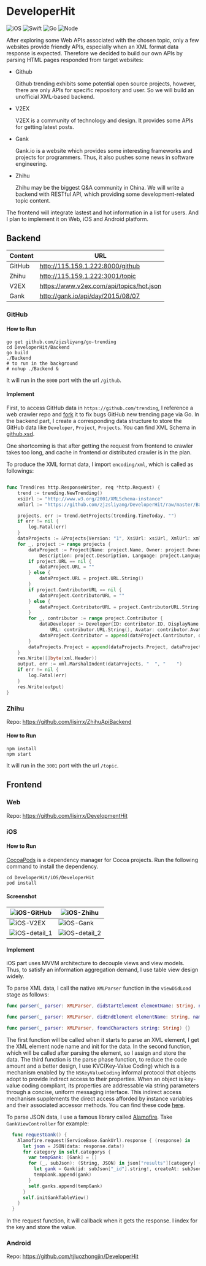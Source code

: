 # DeveloperHit

![iOS](https://img.shields.io/badge/iOS-11-brightgreen.svg?style=flat) ![Swift](https://img.shields.io/badge/Swift-4-green.svg?style=flat) ![Go](https://img.shields.io/badge/Go-1.9-orange.svg?style=flat) ![Node](https://img.shields.io/badge/Node-8-blue.svg?style=flat)

After exploring some Web APIs associated with the chosen topic, only a few websites provide friendly APIs, especially when an XML format data response is expected. Therefore we decided to build our own APIs by parsing HTML pages responded from target websites:

- Github

  Github trending exhibits some potential open source projects, however, there are only APIs for specific repository and user. So we will build an unofficial XML-based backend.
- V2EX

  V2EX is a community of technology and design. It provides some APIs for getting latest posts.
- Gank

  Gank.io is a website which provides some interesting frameworks and projects for programmers. Thus, it also pushes some news in software engineering.
- Zhihu

  Zhihu may be the biggest Q&A community in China. We will write a backend with RESTful API, which providing some development-related topic content.

The frontend will integrate lastest and hot information in a list for users. And I plan to implement it on  Web, iOS and Android platform.

## Backend

| Content | URL                                      |
| ------- | ---------------------------------------- |
| GitHub  | http://115.159.1.222:8000/github         |
| Zhihu   | http://115.159.1.222:3001/topic          |
| V2EX    | https://www.v2ex.com/api/topics/hot.json |
| Gank    | http://gank.io/api/day/2015/08/07        |

### GitHub

#### How to Run

```shell
go get github.com/zjzsliyang/go-trending
cd DeveloperHit/Backend
go build
./Backend
# to run in the background
# nohup ./Backend &
```

It will run in the ``8000`` port with the url  ``/github``.

#### Implement

First, to access GitHub data in ``https://github.com/trending``, I reference a web crawler repo and [fork](https://github.com/zjzsliyang/go-trending) it to fix bugs GitHub new trending page via Go. In the backend part, I create a corresponding data structure to store the GitHub data like ``Developer``, ``Project``, ``Projects``. You can find XML Schema in [github.xsd](https://github.com/zjzsliyang/DeveloperHit/blob/master/Backend/github.xsd).

One shortcoming is that after getting the request from frontend to crawler takes too long, and cache in frontend or distributed crawler is in the plan.

To produce the XML format data, I import ``encoding/xml``, which is called as followings:

```go

func Trend(res http.ResponseWriter, req *http.Request) {
	trend := trending.NewTrending()
	xsiUrl := "http://www.w3.org/2001/XMLSchema-instance"
	xmlUrl := "https://github.com/zjzsliyang/DeveloperHit/raw/master/Backend/github.xsd"

	projects, err := trend.GetProjects(trending.TimeToday, "")
	if err != nil {
		log.Fatal(err)
	}
	dataProjects := &Projects{Version: "1", XsiUrl: xsiUrl, XmlUrl: xmlUrl}
	for _, project := range projects {
		dataProject := Project{Name: project.Name, Owner: project.Owner, RepositoryName: project.RepositoryName,
			Description: project.Description, Language: project.Language, Stars: project.Stars}
		if project.URL == nil {
			dataProject.URL = ""
		} else {
			dataProject.URL = project.URL.String()
		}
		if project.ContributorURL == nil {
			dataProject.ContributorURL = ""
		} else {
			dataProject.ContributorURL = project.ContributorURL.String()
		}
		for _, contributor := range project.Contributor {
			dataDeveloper := Developer{ID: contributor.ID, DisplayName: contributor.DisplayName, FullName: contributor.FullName,
				URL: contributor.URL.String(), Avatar: contributor.Avatar.String()}
			dataProject.Contributor = append(dataProject.Contributor, dataDeveloper)
		}
		dataProjects.Project = append(dataProjects.Project, dataProject)
	}
	res.Write([]byte(xml.Header))
	output, err := xml.MarshalIndent(dataProjects, "  ", "    ")
	if err != nil {
		log.Fatal(err)
	}
	res.Write(output)
}
```

### Zhihu

Repo: https://github.com/lisirrx/ZhihuApiBackend

#### How to Run

```shell
npm install
npm start
```

It will run in the ``3001`` port with the url  ``/topic``.

## Frontend

### Web

Repo:  https://github.com/lisirrx/DevelopmentHit

### iOS

#### How to Run

[CocoaPods](http://cocoapods.org/) is a dependency manager for Cocoa projects. Run the following command to install the dependency.

```shell
cd DeveloperHit/iOS/DeveloperHit
pod install
```

#### Screenshot

| ![iOS-GitHub](res/iOS-GitHub.png)     | ![iOS-Zhihu](res/iOS-Zhihu.png)       |
| ------------------------------------- | ------------------------------------- |
| ![iOS-V2EX](res/iOS-V2EX.png)         | ![iOS-Gank](res/iOS-Gank.png)         |
| ![iOS-detail_1](res/iOS-detail_1.png) | ![iOS-detail_2](res/iOS-detail_2.png) |

#### Implement

iOS part uses MVVM architecture to decouple views and view models. Thus, to satisfy an information aggregation demand, I use table view design widely.

To parse XML data, I call the native ``XMLParser`` function in the ``viewDidLoad`` stage as follows:

```swift
func parser(_ parser: XMLParser, didStartElement elementName: String, namespaceURI: String?, qualifiedName qName: String?, attributes attributeDict: [String : String] = [:]){}
```

```swift
func parser(_ parser: XMLParser, didEndElement elementName: String, namespaceURI: String?, qualifiedName qName: String?) {}
```

```swift
func parser(_ parser: XMLParser, foundCharacters string: String) {}
```

The first function will be called when it starts to parse an XML element, I get the XML element node name and init for the data. In the second function, which will be called after parsing the element, so I assign and store the data. The third function is the parse phase function, to reduce the code amount and a better design, I use KVC(Key-Value Coding) which is a mechanism enabled by the `NSKeyValueCoding` informal protocol that objects adopt to provide indirect access to their properties.  When an object is key-value coding compliant, its properties are addressable via string parameters through a concise, uniform messaging interface. This indirect access mechanism supplements the direct access afforded by instance variables and their associated accessor methods. You can find these code [here](https://github.com/zjzsliyang/DeveloperHit/blob/master/iOS/DeveloperHit/DeveloperHit/GitHubViewController.swift).

To parse JSON data, I use a famous library called [Alamofire](https://github.com/Alamofire/Alamofire). Take ``GankViewController`` for example:

```swift
  func requestGank() {
    Alamofire.request(ServiceBase.GankUrl).response { (response) in
      let json = JSON(data: response.data!)
      for category in self.categorys {
        var tempGank: [Gank] = []
        for (_, subJson): (String, JSON) in json["results"][category] {
          let gank = Gank(id: subJson["_id"].string!, createAt: subJson["createdAt"].string!, desc: subJson["desc"].string!, publishedAt: subJson["publishedAt"].string!, type: subJson["type"].string!, url: subJson["url"].string!, used: subJson["used"].bool!, who: subJson["who"].string!)
          tempGank.append(gank)
        }
        self.ganks.append(tempGank)
      }
      self.initGankTableView()
    }
  }
```

In the request function, it will callback when it gets the response. I index for the key and store the value.

### Android

Repo: https://github.com/tjluozhongjin/DeveloperHit